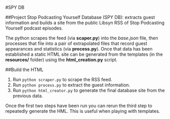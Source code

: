 #SPY DB

##Project
Stop Podcasting Yourself Database (SPY DB): extracts guest information and builds a site from the public Libsyn RSS of Stop Podcasting Yourself podcast episodes.

The python scrapes the feed (via __scaper.py__) into the _base.json_ file, then processes that file into a pair of extrapolated files that record guest appearances and statistics (via __process.py__).  Once that data has been established a static HTML site can be generated from the templates (in the __resources/__ folder) using the __html_creation.py__ script.

##Build the HTML
1. Run ```python scraper.py``` to scrape the RSS feed.
2. Run ```python process.py``` to extract the guest information.
3. Run ```python html_creator.py``` to generate the final database site from the previous data.

Once the first two steps have been run you can rerun the third step to repeatedly generate the HML.  This is useful when playing with templates.



